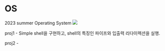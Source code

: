 # OS
2023 summer Operating System
<img src="https://capsule-render.vercel.app/api?type=모양&color=색상코드&height=높이&section=header&text=텍스트&fontSize=텍스트크기" />

proj1 - Simple shell을 구현하고, shell의 특징인 파이프와 입출력 리다이렉션을 실행.

proj2 - 
